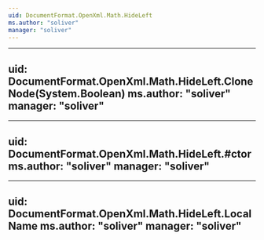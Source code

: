 ```yaml
---
uid: DocumentFormat.OpenXml.Math.HideLeft
ms.author: "soliver"
manager: "soliver"
---
```


---
uid: DocumentFormat.OpenXml.Math.HideLeft.CloneNode(System.Boolean)
ms.author: "soliver"
manager: "soliver"
---

---
uid: DocumentFormat.OpenXml.Math.HideLeft.#ctor
ms.author: "soliver"
manager: "soliver"
---

---
uid: DocumentFormat.OpenXml.Math.HideLeft.LocalName
ms.author: "soliver"
manager: "soliver"
---

